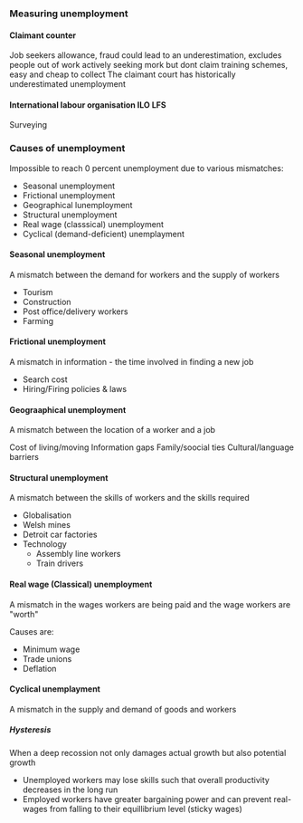 ### Measuring unemployment

#### Claimant counter

Job seekers allowance, fraud could lead to an underestimation, excludes people out of work actively seeking mork but dont claim training schemes, easy and cheap to collect
The claimant court has historically underestimated unemployment
#### International labour organisation ILO LFS

Surveying 


### Causes of unemployment

Impossible to reach 0 percent unemployment due to various mismatches:

- Seasonal unemployment
- Frictional unemployment
- Geographical lunemployment
- Structural unemployment
- Real wage (classsical) unemployment
- Cyclical (demand-deficient) unemplayment

#### Seasonal unemployment

A mismatch between the demand for workers and the supply of workers

- Tourism
- Construction
- Post office/delivery workers
- Farming

#### Frictional unemployment

A mismatch in information - the time involved in finding a new job

- Search cost
- Hiring/Firing policies &amp; laws

#### Geograaphical unemployment

A mismatch between the location of a worker and a job

Cost of living/moving
Information gaps
Family/soocial ties
Cultural/language barriers

#### Structural unemployment

A mismatch between the skills of workers and the skills required

- Globalisation
- Welsh mines
- Detroit car factories
- Technology
	- Assembly line workers
	- Train drivers

#### Real wage (Classical) unemployment

A mismatch in the wages workers are being paid and the wage workers are "worth"

Causes are:
- Minimum wage
- Trade unions
- Deflation

#### Cyclical unemplayment

A mismatch in the supply and demand of goods and workers

##### Hysteresis 

When a deep recossion not only damages actual growth but also potential growth

- Unemployed workers may lose skills such that overall productivity decreases in the long run
- Employed workers have greater bargaining power and can prevent real-wages from falling to their equillibrium level (sticky wages)


 


